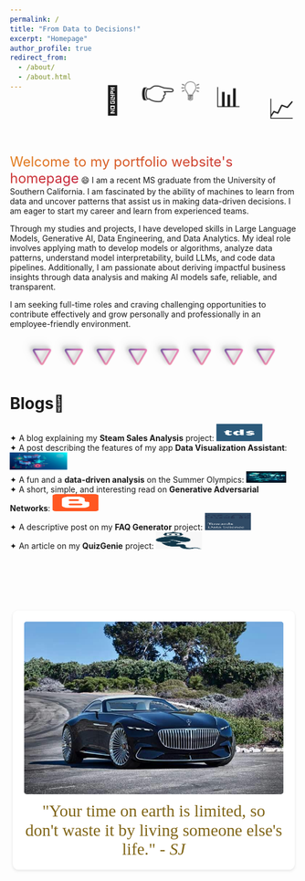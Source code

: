 ```yaml
---
permalink: /
title: "From Data to Decisions!"
excerpt: "Homepage"
author_profile: true
redirect_from: 
  - /about/
  - /about.html
---
```


<div>
    <span class="emoji">🔢</span>
    <span class="emoji">👉</span>
    <span class="emoji">💡</span>
    <span class="emoji">📊</span>
    <span class="emoji">📈</span>
</div>
<style>
@keyframes bounce-move {
    0%, 100% {
        transform: translate(0, 0);
    }
    20% {
        transform: translate(100px, 0);
    }
    40% {
        transform: translate(200px, -50px);
    }
    60% {
        transform: translate(300px, 0);
    }
    80% {
        transform: translate(400px, -50px);
    }
}
.emoji {
    display: inline-block;
    animation: bounce-move 4s infinite ease-in-out; 
    font-size: 48px;  /* Adjust the size as needed */
}
.emoji:nth-child(1) { animation-delay: 1.0s; }
.emoji:nth-child(2) { animation-delay: 0.8s; }
.emoji:nth-child(3) { animation-delay: 0.6s; }
.emoji:nth-child(4) { animation-delay: 0.4s; }
.emoji:nth-child(5) { animation-delay: 0.2s; } 
}
</style>

<span class="usc">Welcome to my portfolio website's homepage</span> 😄 I am a recent MS graduate from the University of Southern California. I am fascinated by the ability of machines to learn from data and uncover patterns that assist us in making data-driven decisions. I am eager to start my career and learn from experienced teams. 
<style>
  @keyframes usc-colors {
    0% {
      background-position: 0% 50%; /* Start gradient at the beginning */
    }
    50% {
      background-position: 100% 50%; /* Move gradient to the right */
    }
    100% {
      background-position: 0% 50%; /* Move gradient back to the start */
    }
  }
  .usc {
    font-size: 24px;
    background: linear-gradient(to right, #ffd700, #C41E3A); /* Cardinal Gold */
    background-size: 200% 200%; /* Ensure the background is large enough to animate */
    background-clip: text;
    -webkit-background-clip: text;
    -webkit-text-fill-color: transparent;
    animation: usc-colors 4s infinite ease-in-out; /* Set animation properties */
    display: inline; /* Ensure inline display to avoid unwanted space */
  }
</style>

Through my studies and projects, I have developed skills in Large Language Models, Generative AI, Data Engineering, and Data Analytics. My ideal role involves applying math to develop models or algorithms, analyze data patterns, understand model interpretability, build LLMs, and code data pipelines. Additionally, I am passionate about deriving impactful business insights through data analysis and making AI models safe, reliable, and transparent.    

I am seeking full-time roles and craving challenging opportunities to contribute effectively and grow personally and professionally in an employee-friendly environment.

<div class="right-align">
  <div class="badge-base LI-profile-badge" 
       data-locale="en_US" 
       data-size="small" 
       data-theme="light" 
       data-type="VERTICAL" 
       data-vanity="sudarshana-rao" 
       data-version="v1">
    <a class="badge-base__link LI-simple-link" 
       href="https://www.linkedin.com/in/sudarshana-rao?trk=profile-badge"></a>
  </div>
</div>

<style>
  .right-align {
    position: absolute;
    top: 100px;
    right: 5px;
  }
  @media screen and (max-width: 600px) {
    .right-align {
      position: static;
      margin-top: 20px;
      text-align: center;
    }
  }
    body {
    padding-right: 100px; /* Adds space to prevent overlap */
  }
  @media screen and (max-width: 600px) {
    body {
      padding-right: 0; /* Removes padding on smaller screens */
    }
  }
</style>

<script type="text/javascript" src="https://platform.linkedin.com/badges/js/profile.js" async defer></script>

<div class="separator">
  <div class="shape-separator">
    <div class="shape">🛆</div>
    <div class="shape">🛆</div>
    <div class="shape">🛆</div>
    <div class="shape">🛆</div>
    <div class="shape">🛆</div>
    <div class="shape">🛆</div>
    <div class="shape">🛆</div>
    <div class="shape">🛆</div>
  </div>
</div>

<style>
.separator {
  display: flex;
  flex-direction: column;
  align-items: center;
}
.shape-separator {
  display: flex;
  justify-content: center;
  gap: 20px;
  position: relative;
  transform: rotate(180deg);
}
.shape {
  font-size: 36px;
  display: inline-block;
  position: relative;
  z-index: 1;
  /* Darker multi-color gradient for a richer look */
  background: linear-gradient(135deg, #ff7078 0%, #f8a1b0 25%, #f58ad4 50%, #8b70c1 75%, #f8a1b0 100%);
  color: transparent;
  /* Clipping the background to the text */
  -webkit-background-clip: text;
  background-clip: text;
  /* Enhanced 3D shadow with multiple layers */
  text-shadow: 3px 3px 6px rgba(0, 0, 0, 0.25),
               6px 6px 12px rgba(0, 0, 0, 0.15),
               9px 9px 18px rgba(0, 0, 0, 0.1);
}
@media (max-width: 600px) {
  .shape-separator {
    gap: 10px;
  }
}
</style>

# Blogs📝
  
<div class="flexcontainer">
  <div>
    <span>✦ A blog explaining my <strong>Steam Sales Analysis</strong> project:</span> <a href="https://medium.com/@sudarshanasrao/steam-sales-insight-data-driven-analysis-and-visualization-pipeline-803862e5f555" target="_blank" onclick="trackOutboundLink(this);">
      <img class="pulse" height="30px" src="/images/tds_logo.png" width="80px">
    </a>
  </div>
</div>

<div class="flexcontainer">
  <div>
    <span>✦ A post describing the features of my app <strong>Data Visualization Assistant</strong>:</span> <a href="https://medium.com/@sudarshanasrao/introducing-the-file-conversational-assistant-revolutionizing-document-interaction-with-ai-bf878e5c9ed5" target="_blank" onclick="trackOutboundLink(this);">
      <img class="pulse" height="30px" src="/images/webapp.jpeg" width="100px">
    </a>
  </div>
</div>

<div class="flexcontainer">
  <div>
    <span>✦ A fun and a <strong>data-driven analysis</strong> on the Summer Olympics:</span> <a href="https://medium.com/@sudarshanasrao/olympics-tableau-3a79b7b49619" target="_blank" onclick="trackOutboundLink(this);">
      <img class="pulse" height="20px" src="/images/indy.jpg" width="70px">
    </a>
  </div>
</div>

<div class="flexcontainer">
  <div>
    <span>✦ A short, simple, and interesting read on <strong>Generative Adversarial Networks</strong>:</span> <a href="https://sudarshanagan.blogspot.com/2021/07/everyone-i-am-currently-engineering.html" target="_blank" onclick="trackOutboundLink(this);">
      <img class="pulse" height="30px" src="/images/1200px-Blogger_icon_2017.svg.png" width="80px">
    </a>
  </div>
</div>

<div class="flexcontainer">
  <div>
    <span>✦ A descriptive post on my <strong>FAQ Generator</strong> project:</span> <a href="https://medium.com/@sudarshanasrao/faq-generation-using-large-language-models-88746c9381a6" target="_blank" onclick="trackOutboundLink(this);">
      <img class="pulse" height="30px" src="/images/image.jpeg" width="80px">
    </a>
  </div>
</div>

<div class="flexcontainer">
  <div>
    <span>✦ An article on my <strong>QuizGenie</strong> project:</span> <a href="https://medium.com/@sudarshanasrao/quizgenie-e3f375287f7e" target="_blank" onclick="trackOutboundLink(this);">
      <img class="pulse" height="30px" src="/images/quizg.jpeg" width="80px">
    </a>
  </div>
</div>

<style>
  @keyframes pulse {
  0% {
    transform: scale(1);
  }
  50% {
    transform: scale(1.05);
  }
  100% {
    transform: scale(1);
  }
}
.pulse {
  animation: pulse 2s infinite ease-in-out;
}
</style>

<style>
    /* Container and initial styles */
    .container {
        display: flex;
        flex-direction: column;
        align-items: center;
        margin-top: 100px;
        overflow: hidden;
    }
    /* Image initial state */
    .animated-image {
        opacity: 0;
        transform: translateX(-100%);
        transition: transform 1s ease, opacity 1s ease;
    } 
    /* Text initial state */
    .animated-text {
        opacity: 0;
        transform: translateX(100%);
        font-family: 'Brush Script MT', cursive;
        font-size: 30px;
        color: #806517;
        margin-top: 0;
        transition: transform 1s ease, opacity 1s ease;
    }
    /* Image and text center-aligned state */
    .in-view .animated-image,
    .in-view .animated-text {
        opacity: 1;
        transform: translateX(0);
    }
</style>

<div class="inspiration-section">
    <div class="inspiration-box">
        <img src="/images/Carcool.jpg" alt="Cool Car">
        <span>"Your time on earth is limited, so don't waste it by living someone else's life." <i>- SJ</i></span>
    </div>
</div>

<style>
  .inspiration-section {
    display: flex;
    flex-direction: column;
    align-items: center;
    margin-top: 100px;
}
.inspiration-box {
    text-align: center;
    padding: 20px;
    transition: transform 0.3s ease, box-shadow 0.3s ease;
    border-radius: 10px;
    cursor: pointer;
    /* Initial "submerged" look */
    transform: scale(0.98);
    box-shadow: 0 2px 5px rgba(0, 0, 0, 0.1);
    background-color: #ffffff;
}
/* Hover effect to "pop up" the box */
.inspiration-box:hover {
    transform: scale(1.03);
    box-shadow: 0 4px 15px rgba(0, 0, 0, 0.2);
}
.inspiration-box img {
    width: 100%;  /* Adjust image width to fit the box */
    border-radius: 5px;
    transition: transform 0.3s ease;
}
.inspiration-box span {
    display: block;
    font-family: 'Brush Script MT', cursive;
    font-size: 30px;
    color: #806517;
    margin-top: 10px;
    transition: transform 0.3s ease;
}
/* Optional hover effect for the image */
.inspiration-box:hover img,
.inspiration-box:hover span {
    transform: translateY(-3px);
}
</style>
